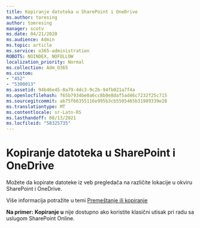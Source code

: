 ```yaml
---
title: Kopiranje datoteka u SharePoint i OneDrive
ms.author: toresing
author: tomresing
manager: scotv
ms.date: 04/21/2020
ms.audience: Admin
ms.topic: article
ms.service: o365-administration
ROBOTS: NOINDEX, NOFOLLOW
localization_priority: Normal
ms.collection: Adm_O365
ms.custom:
- "452"
- "5300013"
ms.assetid: 94b46e45-0a79-4dc3-9c2b-94fb021a7f4a
ms.openlocfilehash: f65b7934be0a6cc8b0e8daf5ad46c7232f25c715
ms.sourcegitcommit: ab75f66355116e995b3cb5505465b31989339e28
ms.translationtype: MT
ms.contentlocale: sr-Latn-RS
ms.lasthandoff: 08/13/2021
ms.locfileid: "58325735"
---
```

# <a name="copy-files-in-sharepoint-and-onedrive"></a>Kopiranje datoteka u SharePoint i OneDrive

Možete da kopirate datoteke iz veb pregledača na različite lokacije u okviru SharePoint i OneDrive.

Više informacija potražite u temi [Premeštanje ili kopiranje](https://support.microsoft.com/office/00e2f483-4df3-46be-a861-1f5f0c1a87bc)

**Na primer:** **Kopiranje u** nije dostupno ako koristite klasični utisak pri radu sa uslugom SharePoint Online.
